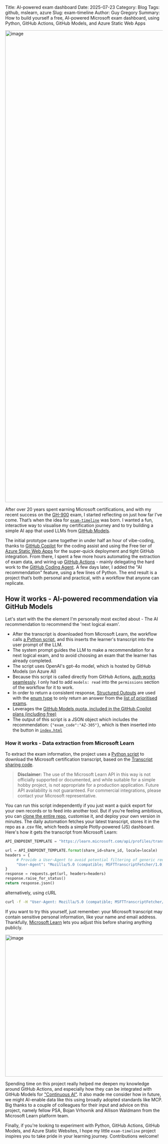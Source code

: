 Title: AI-powered exam dashboard
Date: 2025-07-23
Category: Blog
Tags: github, mslearn, azure
Slug: exam-timeline
Author: Guy Gregory
Summary: How to build yourself a free, AI-powered Microsoft exam dashboard, using Python, GitHub Actions, GitHub Models, and Azure Static Web Apps

<a href="https://exams.guygregory.com"><img width="2217" height="1503" alt="image" src="https://github.com/user-attachments/assets/3aef88b7-aa2e-4d25-9d3b-b0d76bdd7766" /></a>


After over 20 years spent earning Microsoft certifications, and with my recent success on the [GH-900](https://learn.microsoft.com/credentials/certifications/github-foundations/) exam, I started reflecting on just how far I’ve come. That’s when the idea for [`exam-timeline`](https://github.com/guygregory/exam-timeline) was born. I wanted a fun, interactive way to visualise my certification journey and to try building a simple AI app that used LLMs from [GitHub Models](https://gh.io/models).

The initial prototype came together in under half an hour of vibe-coding, thanks to [GitHub Copilot](https://github.com/copilot) for the coding assist and using the Free tier of [Azure Static Web Apps](https://learn.microsoft.com/azure/static-web-apps/overview) for the super-quick deployment and tight GitHub integration. From there, I spent a few more hours automating the extraction of exam data, and wiring up [GitHub Actions](https://docs.github.com/en/actions) - mainly delegating the hard work to the [GitHub Coding Agent](https://docs.github.com/en/copilot/how-tos/agents/copilot-coding-agent). A few days later, I added the "AI recommendation" feature, using a few lines of Python. The end result is a project that’s both personal and practical, with a workflow that anyone can replicate.

## How it works - AI-powered recommendation via GitHub Models
Let's start with the the element I'm personally most excited about - The AI recommendation to recommend the 'next logical exam'.

- After the transcript is downloaded from Microsoft Learn, the workflow calls [a Python script](https://github.com/guygregory/exam-timeline/blob/main/ai_exam_recommender.py), and this inserts the learner's transcript into the user prompt of the LLM.
- The system prompt guides the LLM to make a recommendation for a next logical exam, and to avoid choosing an exam that the learner has already completed.
- The script uses OpenAI's gpt-4o model, which is hosted by GitHub Models (on Azure AI)
- Because this script is called directly from GitHub Actions, [auth works seamlessly](https://docs.github.com/en/github-models/use-github-models/integrating-ai-models-into-your-development-workflow#using-ai-models-with-github-actions). I only had to add `models: read` into the `permissions` section of the workflow for it to work.
- In order to return a consistent response, [Structured Outputs](https://learn.microsoft.com/azure/ai-foundry/openai/how-to/structured-outputs?tabs=python-secure%2Cdotnet-entra-id&pivots=programming-language-python) are used with the [enum type](https://learn.microsoft.com/azure/ai-foundry/openai/how-to/structured-outputs?tabs=python-secure%2Cdotnet-entra-id&pivots=programming-language-python#supported-schemas-and-limitations) to only return an answer from the [list of prioritised exams](https://github.com/guygregory/exam-timeline/blob/main/priority_ARB_exams.csv).
- Leverages the [GitHub Models quota, included in the GitHub Copilot plans (including free)](https://docs.github.com/en/github-models/prototyping-with-ai-models#rate-limits)
- The output of this script is a JSON object which includes the recommendation: `{"exam_code":"AZ-305"}`, which is then inserted into the button in [`index.html`](https://github.com/guygregory/exam-timeline/blob/main/index.html)

### How it works - Data extraction from Microsoft Learn
To extract the exam information, the project uses a [Python script](https://github.com/guygregory/exam-timeline/blob/main/passed_exams.py) to download the Microsoft certification transcript, based on the [Transcript sharing code](https://learn.microsoft.com/users/me/transcript).

> **Disclaimer:** The use of the Microsoft Learn API in this way is not officially supported or documented, and while suitable for a simple hobby project, is not appropriate for a production application. Future API availability is not guaranteed. For commercial integrations, please contact your Microsoft representative.

You can run this script independently if you just want a quick export for your own records or to feed into another tool. But if you’re feeling ambitious, you can [clone the entire repo](https://github.com/guygregory/exam-timeline), customise it, and deploy your own version in minutes. The daily automation fetches your latest transcript, stores it in the repo as a .csv file, which feeds a simple Plotly-powered (JS) dashboard. Here's how it gets the transcript from Microsoft Learn:

```python
API_ENDPOINT_TEMPLATE = "https://learn.microsoft.com/api/profiles/transcript/share/{share_id}?locale={locale}"

url = API_ENDPOINT_TEMPLATE.format(share_id=share_id, locale=locale)
headers = {
     # Provide a User‑Agent to avoid potential filtering of generic requests
     "User-Agent": "Mozilla/5.0 (compatible; MSFTTranscriptFetcher/1.0)"
}
response = requests.get(url, headers=headers)
response.raise_for_status()
return response.json()
```
alternatively, using cURL
```bash
curl -f -H "User-Agent: Mozilla/5.0 (compatible; MSFTTranscriptFetcher/1.0)" "https://learn.microsoft.com/api/profiles/transcript/share/${share_id}?locale=${locale}"
```

If you want to try this yourself, just remember: your Microsoft transcript may contain sensitive personal information, like your name and email address. Thankfully, [Microsoft Learn](https://learn.microsoft.com/users/me/transcript) lets you adjust this before sharing anything publicly.

<img width="756" height="452" alt="image" src="https://github.com/user-attachments/assets/ccaca094-8d3f-41e5-9095-1d145bb80559" />

Spending time on this project really helped me deepen my knowledge around GitHub Actions, and especially how they can be integrated with GitHub Models for ["Continuous AI"](https://githubnext.com/projects/continuous-ai/). It also made me consider how in future, we might AI-enable data like this using broadly adopted standards like MCP. Big thanks to a couple of colleagues for their input and advice on this project, namely fellow PSA, Bojan Vrhovnik and Allison Waldmann from the Microsoft Learn platform team.

Finally, if you're looking to experiment with Python, GitHub Actions, GitHub Models, and Azure Static Websites, I hope my little `exam-timeline` project inspires you to take pride in your learning journey. Contributions welcome!
